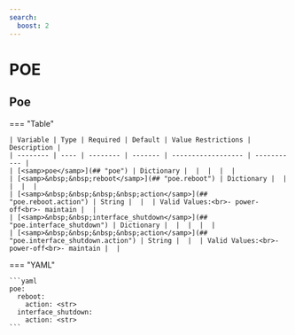 ```yaml
---
search:
  boost: 2
---
```


# POE

## Poe

=== "Table"

    | Variable | Type | Required | Default | Value Restrictions | Description |
    | -------- | ---- | -------- | ------- | ------------------ | ----------- |
    | [<samp>poe</samp>](## "poe") | Dictionary |  |  |  |  |
    | [<samp>&nbsp;&nbsp;reboot</samp>](## "poe.reboot") | Dictionary |  |  |  |  |
    | [<samp>&nbsp;&nbsp;&nbsp;&nbsp;action</samp>](## "poe.reboot.action") | String |  |  | Valid Values:<br>- power-off<br>- maintain |  |
    | [<samp>&nbsp;&nbsp;interface_shutdown</samp>](## "poe.interface_shutdown") | Dictionary |  |  |  |  |
    | [<samp>&nbsp;&nbsp;&nbsp;&nbsp;action</samp>](## "poe.interface_shutdown.action") | String |  |  | Valid Values:<br>- power-off<br>- maintain |  |

=== "YAML"

    ```yaml
    poe:
      reboot:
        action: <str>
      interface_shutdown:
        action: <str>
    ```
